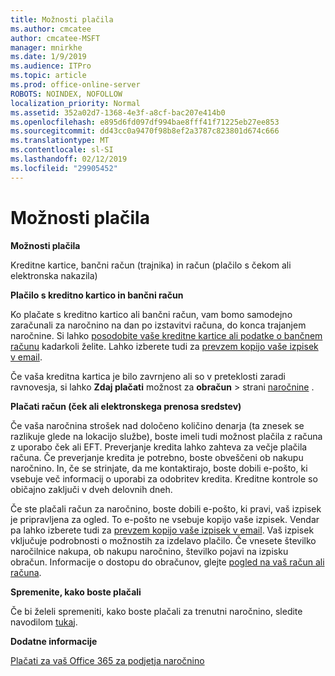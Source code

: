 ```yaml
---
title: Možnosti plačila
ms.author: cmcatee
author: cmcatee-MSFT
manager: mnirkhe
ms.date: 1/9/2019
ms.audience: ITPro
ms.topic: article
ms.prod: office-online-server
ROBOTS: NOINDEX, NOFOLLOW
localization_priority: Normal
ms.assetid: 352a02d7-1368-4e3f-a8cf-bac207e414b0
ms.openlocfilehash: e895d6fd097df994bae8fff41f71225eb27ee853
ms.sourcegitcommit: dd43cc0a9470f98b8ef2a3787c823801d674c666
ms.translationtype: MT
ms.contentlocale: sl-SI
ms.lasthandoff: 02/12/2019
ms.locfileid: "29905452"
---
```

# <a name="payment-options"></a>Možnosti plačila

 **Možnosti plačila**
  
Kreditne kartice, bančni račun (trajnika) in račun (plačilo s čekom ali elektronska nakazila)
  
 **Plačilo s kreditno kartico in bančni račun**
  
Ko plačate s kreditno kartico ali bančni račun, vam bomo samodejno zaračunali za naročnino na dan po izstavitvi računa, do konca trajanjem naročnine. Si lahko [posodobite vaše kreditne kartice ali podatke o bančnem računu](https://docs.microsoft.com/office365/admin/subscriptions-and-billing/add-update-or-remove-credit-card-or-bank-account?view=o365-worldwide) kadarkoli želite. Lahko izberete tudi za [prevzem kopijo vaše izpisek v email](https://docs.microsoft.com/office365/admin/subscriptions-and-billing/pay-for-your-subscription?view=o365-worldwide#receive-a-copy-of-your-billing-statement-in-email).
  
Če vaša kreditna kartica je bilo zavrnjeno ali so v preteklosti zaradi ravnovesja, si lahko **Zdaj plačati** možnost za **obračun** \> strani [naročnine](https://portal.office.com/adminportal/home#/subscriptions) . 
  
 **Plačati račun (ček ali elektronskega prenosa sredstev)**
  
Če vaša naročnina strošek nad določeno količino denarja (ta znesek se razlikuje glede na lokacijo službe), boste imeli tudi možnost plačila z računa z uporabo ček ali EFT. Preverjanje kredita lahko zahteva za večje plačila računa. Če preverjanje kredita je potrebno, boste obveščeni ob nakupu naročnino. In, če se strinjate, da me kontaktirajo, boste dobili e-pošto, ki vsebuje več informacij o uporabi za odobritev kredita. Kreditne kontrole so običajno zaključi v dveh delovnih dneh.
  
Če ste plačali račun za naročnino, boste dobili e-pošto, ki pravi, vaš izpisek je pripravljena za ogled. To e-pošto ne vsebuje kopijo vaše izpisek. Vendar pa lahko izberete tudi za [prevzem kopijo vaše izpisek v email](https://docs.microsoft.com/office365/admin/subscriptions-and-billing/pay-for-your-subscription?view=o365-worldwide#receive-a-copy-of-your-billing-statement-in-email). Vaš izpisek vključuje podrobnosti o možnostih za izdelavo plačilo. Če vnesete številko naročilnice nakupa, ob nakupu naročnino, številko pojavi na izpisku obračun. Informacije o dostopu do obračunov, glejte [pogled na vaš račun ali računa](https://docs.microsoft.com/office365/admin/subscriptions-and-billing/view-your-bill-or-invoice?view=o365-worldwide).
  
 **Spremenite, kako boste plačali**
  
Če bi želeli spremeniti, kako boste plačali za trenutni naročnino, sledite navodilom [tukaj](https://docs.microsoft.com/office365/admin/subscriptions-and-billing/change-payment-method?view=o365-worldwide).
  
 **Dodatne informacije**
  
[Plačati za vaš Office 365 za podjetja naročnino](https://docs.microsoft.com/office365/admin/subscriptions-and-billing/pay-for-your-subscription?view=o365-worldwide)
  

